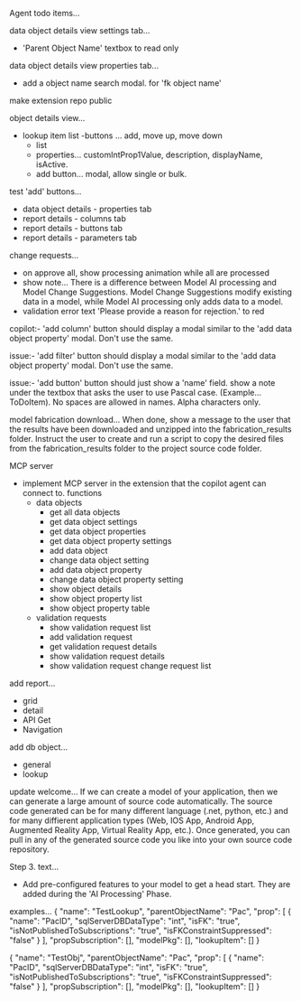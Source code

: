 Agent todo items...

data object details view settings tab...
- 'Parent Object Name' textbox to read only

data object details view properties tab...
- add a object name search modal. for 'fk object name' 

make extension repo public


object details view...
- lookup item list
    -buttons ... add, move up, move down
    - list
    - properties... customIntProp1Value, description, displayName, isActive.
    - add button... modal, allow single or bulk.
 
test 'add' buttons...
- data object details - properties tab
- report details - columns tab
- report details - buttons tab
- report details - parameters tab
  

change requests... 
- on approve all, show processing animation while all are processed
- show note...  There is a difference between Model AI processing and Model Change Suggestions.  Model Change Suggestions modify existing data in a model, while Model AI processing only adds data to a model.
- validation error text 'Please provide a reason for rejection.' to red
 
 


copilot:- 'add column' button should display a modal similar to the 'add data object property' modal.  Don't use the same.


issue:- 'add filter' button should display a modal similar to the 'add data object property' modal.  Don't use the same.

issue:- 'add button' button should just show a 'name' field. show a note under the textbox that asks the user to use Pascal case. (Example... ToDoItem).  No spaces are allowed in names. Alpha characters only.
      
model fabrication download...
 When done, show a message to the user that the results have been downloaded and unzipped into the fabrication_results folder. Instruct the user to create and run a script to copy the desired files from the fabrication_results folder to the project source code folder.  
 

MCP server
- implement MCP server in the extension that the copilot agent can connect to.
functions
    - data objects
        - get all data objects
        - get data object settings
        - get data object properties
        - get data object property settings
        - add data object
        - change data object setting
        - add data object property
        - change data object property setting
        - show object details
        - show object property list
        - show object property table
    - validation requests
        - show validation request list
        - add validation request
        - get validation request details
        - show validation request details
        - show validation request change request list

add report...
- grid
- detail
- API Get
- Navigation

add db object...
- general
- lookup



update welcome...
If we can create a model of your application, then we can generate a large amount of source code automatically. The source code generated can be for many different language (.net, python, etc.) and for many diffierent application types (Web, IOS App, Android App, Augmented Reality App, Virtual Reality App, etc.). Once generated, you can pull in any of the generated source code you like into your own source code repository.  

Step 3. text...
- Add pre-configured features to your model to get a head start. They are added during the 'AI Processing' Phase.
 


examples...
{
    "name": "TestLookup",
    "parentObjectName": "Pac",
    "prop": [
        {
        "name": "PacID",
        "sqlServerDBDataType": "int",
        "isFK": "true",
        "isNotPublishedToSubscriptions": "true",
        "isFKConstraintSuppressed": "false"
        }
    ],
    "propSubscription": [],
    "modelPkg": [],
    "lookupItem": []
}

{
"name": "TestObj",
"parentObjectName": "Pac",
"prop": [
    {
    "name": "PacID",
    "sqlServerDBDataType": "int",
    "isFK": "true",
    "isNotPublishedToSubscriptions": "true",
    "isFKConstraintSuppressed": "false"
    }
],
"propSubscription": [],
"modelPkg": [],
"lookupItem": []
}
 